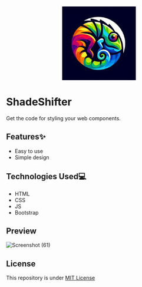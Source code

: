 <p align="center">
  <img height="200" width="200" src="logo.jpg">
</p>

# ShadeShifter
Get the code for styling your web components.

## Features✨
- Easy to use
- Simple design

## Technologies Used💻
- HTML
- CSS
- JS
- Bootstrap

## Preview
![Screenshot (61)](https://github.com/Harshit2012/ShadeShifter/assets/105143145/dae19291-1113-46c6-9f2f-dc79525a9a2a)

## License
This repository is under [MIT License](https://github.com/Harshit2012/ShadeShifter#MIT-1-ov-file)
